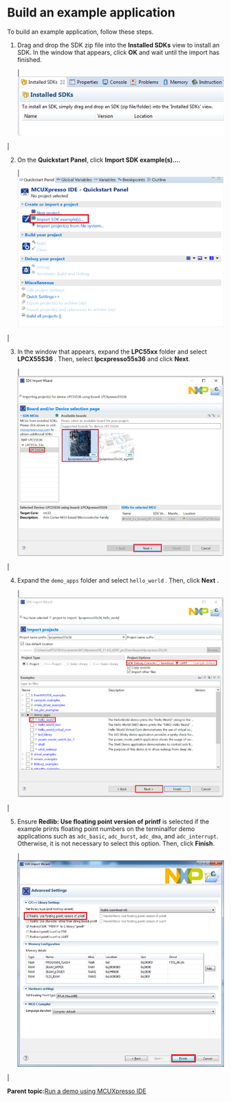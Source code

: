 # Build an example application

To build an example application, follow these steps.

1.  Drag and drop the SDK zip file into the **Installed SDKs** view to install an SDK. In the window that appears, click **OK** and wait until the import has finished.

    |![](../images/install_an_sdk.png "Install an SDK")

|

2.  On the **Quickstart Panel**, click **Import SDK example\(s\)…**.

    |![](../images/import_sdk_example.png "Import an SDK example")

|

3.  In the window that appears, expand the **LPC55xx** folder and select **LPCX55S36** . Then, select **lpcxpresso55s36** and click **Next**.

    |![](../images/build.png "Select LPCXpresso55S36 board")

|

4.  Expand the `demo_apps` folder and select `hello_world` . Then, click **Next** .

    |![](../images/build_hello.png "Select hello_world")

|

5.  Ensure **Redlib: Use floating point version of printf** is selected if the example prints floating point numbers on the terminalfor demo applications such as `adc_basic`, `adc_burst`, `adc_dma`, and `adc_interrupt`. Otherwise, it is not necessary to select this option. Then, click **Finish**.

    |![](../images/select_use_floating_point_version_printf_rel8.png "Select Use floating point version of printf")

|


**Parent topic:**[Run a demo using MCUXpresso IDE](../topics/run_a_demo_using_mcuxpresso_ide.md)

